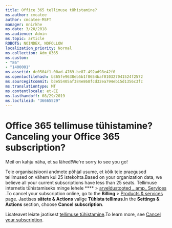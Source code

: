 ```yaml
---
title: Office 365 tellimuse tühistamine?
ms.author: cmcatee
author: cmcatee-MSFT
manager: mnirkhe
ms.date: 3/20/2018
ms.audience: Admin
ms.topic: article
ROBOTS: NOINDEX, NOFOLLOW
localization_priority: Normal
ms.collection: Adm_O365
ms.custom:
- "86"
- "1400001"
ms.assetid: dc0504f1-00ad-4769-be87-492ad98e42f0
ms.openlocfilehash: b365fe9638eb5b1f8654baf010327041524f2572
ms.sourcegitcommit: b3e55405af384e868fcd32ea794eb15d1356c3fc
ms.translationtype: MT
ms.contentlocale: et-EE
ms.lasthandoff: 08/29/2019
ms.locfileid: "36665529"
---
```

# <a name="canceling-your-office-365-subscription"></a><span data-ttu-id="8aae1-102">Office 365 tellimuse tühistamine?</span><span class="sxs-lookup"><span data-stu-id="8aae1-102">Canceling your Office 365 subscription?</span></span>

<span data-ttu-id="8aae1-103">Meil on kahju näha, et sa lähed!</span><span class="sxs-lookup"><span data-stu-id="8aae1-103">We're sorry to see you go!</span></span>
  
<span data-ttu-id="8aae1-104">Teie organisatsiooni andmete põhjal usume, et kõik teie praegused tellimused on vähem kui 25 istekohta.</span><span class="sxs-lookup"><span data-stu-id="8aae1-104">Based on your organization data, we believe all your current subscriptions have less than 25 seats.</span></span> <span data-ttu-id="8aae1-105">Tellimuse internetis tühistamiseks minge lehele \*\*\*\* \> [arveldustooted _ amp_ Services](https://go.microsoft.com/fwlink/p/?linkid=842054) .</span><span class="sxs-lookup"><span data-stu-id="8aae1-105">To cancel your subscription online, go to the **Billing** \> [Products & services](https://go.microsoft.com/fwlink/p/?linkid=842054) page.</span></span> <span data-ttu-id="8aae1-106">Jaotises **sätete & Actions** valige **Tühista tellimus**.</span><span class="sxs-lookup"><span data-stu-id="8aae1-106">In the **Settings & Actions** section, choose **Cancel subscription**.</span></span>
  
<span data-ttu-id="8aae1-107">Lisateavet leiate jaotisest [tellimuse tühistamine](https://docs.microsoft.com/office365/admin/subscriptions-and-billing/cancel-your-subscription).</span><span class="sxs-lookup"><span data-stu-id="8aae1-107">To learn more, see [Cancel your subscription](https://docs.microsoft.com/office365/admin/subscriptions-and-billing/cancel-your-subscription).</span></span>
